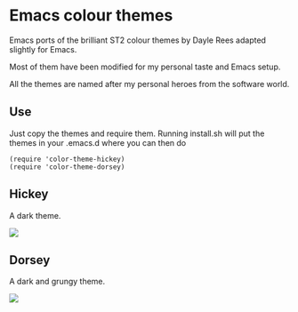 # Emacs colour themes

Emacs ports of the brilliant ST2 colour themes by Dayle Rees adapted slightly for Emacs. 

Most of them have been modified for my personal taste and Emacs setup. 

All the themes are named after my personal heroes from the software world.

## Use

Just copy the themes and require them. Running install.sh will put the themes in your .emacs.d where you can then do

```elisp
(require 'color-theme-hickey)
(require 'color-theme-dorsey)
```

## Hickey

A dark theme.

![](https://raw.github.com/owainlewis/emacs-color-themes/master/previews/hickey.png)

## Dorsey

A dark and grungy theme.

![](https://raw.github.com/owainlewis/emacs-color-themes/master/previews/dorsey.png)


